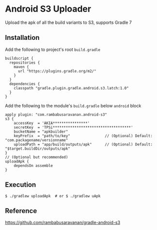 # Android S3 Uploader

Upload the apk of all the build variants to S3, supports Gradle 7

## Installation

Add the following to project's root `build.gradle`

```
buildscript {
  repositories {
    maven {
      url "https://plugins.gradle.org/m2/"
    }
  }
  dependencies {
    classpath "gradle.plugin.gradle.android.s3.latch:1.0"
  }
}
```

Add the following to the module's `build.gradle` below `android` block

```
apply plugin: "com.rambabusaravanan.android-s3"
s3 {
    accessKey  = 'AKIA****************'
    secretKey  = 'TPSi************************************'
    bucketName = "apkbuilder"
    keyPrefix  = "path/to/key"                // (Optional) Default: "com.packagename/versionname"
    uploadPath = "app/build/outputs/apk"      // (Optional) Default: "$target.buildDir/outputs/apk"
}
// (Optional but recommended)
uploadApk {
    dependsOn assemble
}
```

## Execution

```
$ ./gradlew uploadApk  # or $ ./gradlew uApk
```

## Reference
https://github.com/rambabusaravanan/gradle-android-s3